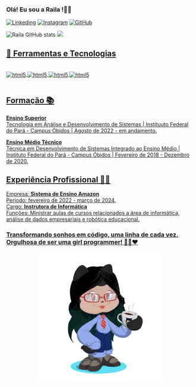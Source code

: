 
### Olá! Eu sou a Raila !🙋‍♀️ 
[![Linkeding](https://img.shields.io/badge/LinkedIn-0077B5?style=for-the-badge&logo=linkedin&logoColor=white)](https://www.linkedin.com/in/railacarvalhoaraujo/)
[![Instagram](https://img.shields.io/badge/Instagram-E4405F?style=for-the-badge&logo=instagram&logoColor=white)](https://www.instagram.com/rayla_carvalho_)
[![GitHub](https://img.shields.io/badge/GitHub-100000?style=for-the-badge&logo=github&logoColor=white)](https://github.com/RailaCarvalho) 

![Raila GitHub stats](https://github-readme-stats.vercel.app/api?username=RailaCarvalho&show_icons=true&theme=synthwave)
<a href="https://github.com/RailaCarvalho">
<img loading="lazy" height="195em" src="https://github-readme-stats.vercel.app/api/top-langs/?username=RailaCarvalho&layout=compact&langs_count=7&theme=dracula"/>

## 🤖 Ferramentas e Tecnologias 

<div style="display: inline_block"><br/>
<img align="center" alt="html5" src="https://img.shields.io/badge/Python-14354C?style=for-the-badge&logo=python&logoColor=white">
<img align="center" alt="html5" src="https://img.shields.io/badge/Markdown-000000?style=for-the-badge&logo=markdown&logoColor=white">
<img align="center" alt="html5" src="https://img.shields.io/badge/MySQL-005C84?style=for-the-badge&logo=mysql&logoColor=white">
<img align="center" alt="html5" src="https://img.shields.io/badge/Microsoft_Excel-217346?style=for-the-badge&logo=microsoft-excel&logoColor=white">
</div>
<br/>

## Formação 📚
**Ensino Superior** <br>
Tecnologia em Análise e Desenvolvimento de Sistemas | Instituuto Federal do Pará - Campus Óbidos | Agosto de 2022 - em andamento.

**Ensino Médio Técnico** <br>
Técnica em Desenvolvimento de Sistemas Integrado ao Ensino Médio | Instituto Federal do Pará - Campus Óbidos | Fevereiro de 2018 - Dezembro de 2020.

## Experiência Profissional 👩‍💻
Empresa: **Sistema de Ensino Amazon** <br>
Período: fevereiro de 2022 - março de 2024. <br>
Cargo: **Instrutora de Informática** <br>
Funções: Ministrar aulas de cursos relacionados a área de informática, análise de dados empresariais e robótica educacional.

### Transformando sonhos em código, uma linha de cada vez. Orgulhosa de ser uma girl programmer! 👩‍💻❤️  
<div align="center">
<img src="https://github.com/RailaCarvalho/RailaCarvalho/blob/main/octocat%20Raila.png" alt="Octocat Raila Carvalho" width="350" height="350">  
</div>
